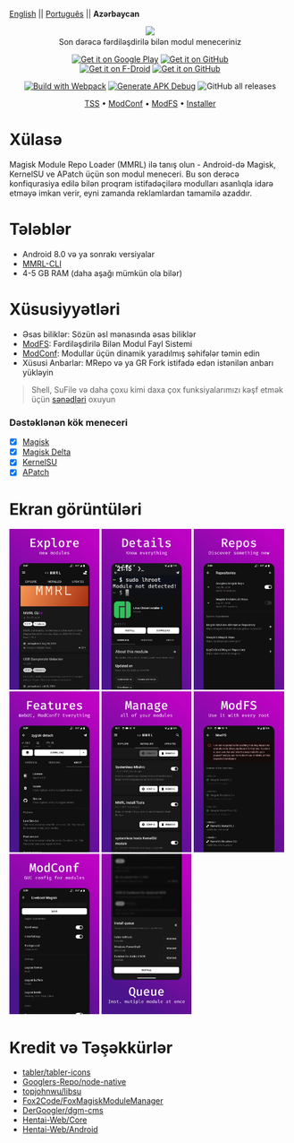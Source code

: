 [English](README.md) || [Português](README_PT.md) || **Azərbaycan**

<p align="center">
  <img width="550" height="auto" src="https://mmrl.dergoogler.com/assets/MMRL-Cover.png">
  <br/>Son dərəcə fərdiləşdirilə bilən modul meneceriniz</b>
</p>

<p align="center">
  <span align="center">
    <a href="https://play.google.com/store/apps/details?id=com.dergoogler.mmrl"><img height="75px" alt="Get it on Google Play" src="https://play.google.com/intl/en_us/badges/images/generic/en-play-badge.png"></a>
    <a href="https://github.com/DerGoogler/MMRL/releases"><img height="75px" alt="Get it on GitHub" src="https://dergoogler.com/bl-content/uploads/pages/e5f2cff5950bf12b7ecdcc9a54d0a348/get-it-on-github.png"></a>
  </span>
  <br />
  <span align="center">
    <a href="https://f-droid.org/az/packages/com.dergoogler.mmrl"><img height="75px" alt="Get it on F-Droid" src="https://f-droid.org/badge/get-it-on.png"></a>
    <a href="https://android.izzysoft.de/repo/apk/com.dergoogler.mmrl"><img height="75px" alt="Get it on GitHub" src="https://gitlab.com/IzzyOnDroid/repo/-/raw/master/assets/IzzyOnDroid.png"></a>
  </span>
</p>

<p align="center">
  <a href=""><img src="https://img.shields.io/github/actions/workflow/status/DerGoogler/MMRL/.github%2Fworkflows%2Fwebpack.yml?logo=github&amp;label=Build%20with%20Webpack" alt="Build with Webpack"></a>
  <a href="https://github.com/DerGoogler/MMRL/actions/workflows/build-debug.yml"><img src="https://img.shields.io/github/actions/workflow/status/DerGoogler/MMRL/.github%2Fworkflows%2Fbuild-debug.yml?logo=github&amp;label=Generate%20APK%20Debug" alt="Generate APK Debug"></a>
  <img src="https://img.shields.io/github/downloads/DerGoogler/MMRL/total?label=All%20time%20downloads" alt="GitHub all releases">
</p>

<p align="center">
  <a href="https://github.com/DerGoogler/MMRL/blob/master/docs/faq_az.md">TSS</a> • 
  <a href="https://github.com/DerGoogler/MMRL/blob/master/docs/ModConf/README_az.md">ModConf</a> •
  <a href="https://github.com/DerGoogler/MMRL/blob/master/docs/ModFS_az.md">ModFS</a> • 
  <a href="https://github.com/DerGoogler/MMRL/blob/master/docs/Installer/README_az.md">Installer</a>
</p>

# Xülasə

Magisk Module Repo Loader (MMRL) ilə tanış olun - Android-də Magisk, KernelSU ve APatch üçün son modul meneceri. Bu son derəcə konfiqurasiya edilə bilən proqram istifadəçilərə modulları asanlıqla idarə etməyə imkan verir, eyni zamanda reklamlardan tamamilə azaddır.

# Tələblər

- Android 8.0 və ya sonrakı versiyalar
- [MMRL-CLI](https://github.com/DerGoogler/MMRL-CLI)
- 4-5 GB RAM (daha aşağı mümkün ola bilər)


# Xüsusiyyətləri

- Əsas biliklər: Sözün əsl mənasında əsas biliklər
- [ModFS](https://github.com/DerGoogler/MMRL/tree/master/docs/ModFS.md): Fərdiləşdirilə Bilən Modul Fayl Sistemi
- [ModConf](https://github.com/DerGoogler/MMRL/blob/master/docs/ModConf/README.md): Modullar üçün dinamik yaradılmış səhifələr təmin edin
- Xüsusi Anbarlar: MRepo və ya GR Fork istifadə edən istənilən anbarı yükləyin

> Shell, SuFile və daha çoxu kimi daxa çox funksiyalarımızı kəşf etmək üçün [sənədləri](https://github.com/DerGoogler/MMRL/tree/master/docs) oxuyun

### Dəstəklənən kök meneceri

- [x] [Magisk](https://github.com/topjohnwu/Magisk)
- [x] [Magisk Delta](https://github.com/HuskyDG/magisk-files)
- [x] [KernelSU](https://github.com/tiann/KernelSU)
- [x] [APatch](https://github.com/bmax121/APatch)

# Ekran görüntüləri

<p>
  <img src="../assets/store_ready/1.webp" alt="Screenshot 1 of MMRL" width="32%" />
  <img src="../assets/store_ready/2.webp" alt="Screenshot 2 of MMRL" width="32%" />
  <img src="../assets/store_ready/3.webp" alt="Screenshot 3 of MMRL" width="32%" />
  <img src="../assets/store_ready/4.webp" alt="Screenshot 4 of MMRL" width="32%" />
  <img src="../assets/store_ready/5.webp" alt="Screenshot 5 of MMRL" width="32%" />
  <img src="../assets/store_ready/6.webp" alt="Screenshot 6 of MMRL" width="32%" />
  <img src="../assets/store_ready/7.webp" alt="Screenshot 7 of MMRL" width="32%" />
  <img src="../assets/store_ready/8.webp" alt="Screenshot 8 of MMRL" width="32%" />
</p>

# Kredit və Təşəkkürlər

- [tabler/tabler-icons](https://github.com/tabler/tabler-icons.git)
- [Googlers-Repo/node-native](https://github.com/Googlers-Repo/node-native)
- [topjohnwu/libsu](https://github.com/topjohnwu/libsu)
- [Fox2Code/FoxMagiskModuleManager](https://github.com/Fox2Code/FoxMagiskModuleManager)
- [DerGoogler/dgm-cms](https://github.com/DerGoogler/dgm-cms)
- [Hentai-Web/Core](https://github.com/Hentai-Web/Core)
- [Hentai-Web/Android](https://github.com/Hentai-Web/Android)
